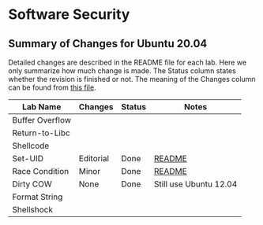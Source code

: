 # Software Security

## Summary of Changes for Ubuntu 20.04

Detailed changes are described in the README file for each lab.
Here we only summarize how much change is made. 
The Status column states whether the revision is finished or not.
The meaning of the Changes column can be found from 
[this file](../common-files/category_of_revision.md).

| Lab Name | Changes | Status |  Notes |
| ---      | ---  | ---   |  ---   |
| Buffer Overflow |   | |
| Return-to-Libc | |  |
| Shellcode | | |
| Set-UID  | Editorial | Done | [README](Environment_Variable_and_SetUID/README.md)
| Race Condition | Minor | Done |[README](Race_Condition/README.md) |
| Dirty COW  | None | Done | Still use Ubuntu 12.04
| Format String | | |
| Shellshock | | |

